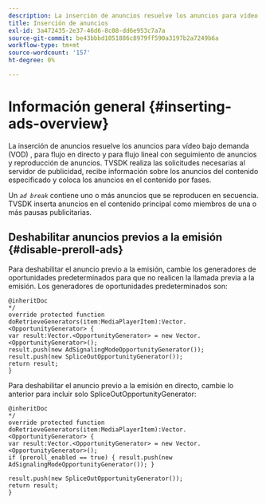 ```yaml
---
description: La inserción de anuncios resuelve los anuncios para vídeo bajo demanda (VOD) , para flujo en directo y para flujo lineal con seguimiento de anuncios y reproducción de anuncios. TVSDK realiza las solicitudes necesarias al servidor de publicidad, recibe información sobre los anuncios del contenido especificado y coloca los anuncios en el contenido por fases.
title: Inserción de anuncios
exl-id: 3a472435-2e37-46d6-8c08-dd6e953c7a7a
source-git-commit: be43bbbd1051886c8979ff590a3197b2a7249b6a
workflow-type: tm+mt
source-wordcount: '157'
ht-degree: 0%

---
```


# Información general {#inserting-ads-overview}

La inserción de anuncios resuelve los anuncios para vídeo bajo demanda (VOD) , para flujo en directo y para flujo lineal con seguimiento de anuncios y reproducción de anuncios. TVSDK realiza las solicitudes necesarias al servidor de publicidad, recibe información sobre los anuncios del contenido especificado y coloca los anuncios en el contenido por fases.

Un *`ad break`* contiene uno o más anuncios que se reproducen en secuencia. TVSDK inserta anuncios en el contenido principal como miembros de una o más pausas publicitarias.

## Deshabilitar anuncios previos a la emisión {#disable-preroll-ads}

Para deshabilitar el anuncio previo a la emisión, cambie los generadores de oportunidades predeterminados para que no realicen la llamada previa a la emisión. Los generadores de oportunidades predeterminados son:

```
@inheritDoc 
*/ 
override protected function doRetrieveGenerators(item:MediaPlayerItem):Vector.<OpportunityGenerator> { 
var result:Vector.<OpportunityGenerator> = new Vector.<OpportunityGenerator>(); 
result.push(new AdSignalingModeOpportunityGenerator()); 
result.push(new SpliceOutOpportunityGenerator()); 
return result; 
}
```

Para deshabilitar el anuncio previo a la emisión en directo, cambie lo anterior para incluir solo SpliceOutOpportunityGenerator:

```
@inheritDoc 
*/ 
override protected function doRetrieveGenerators(item:MediaPlayerItem):Vector.<OpportunityGenerator> { 
var result:Vector.<OpportunityGenerator> = new Vector.<OpportunityGenerator>(); 
if (preroll_enabled == true) { result.push(new AdSignalingModeOpportunityGenerator()); } 
 
result.push(new SpliceOutOpportunityGenerator()); 
return result; 
}
```
